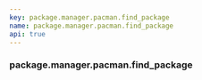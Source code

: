 ```yaml
---
key: package.manager.pacman.find_package
name: package.manager.pacman.find_package
api: true
---
```


### package.manager.pacman.find_package
